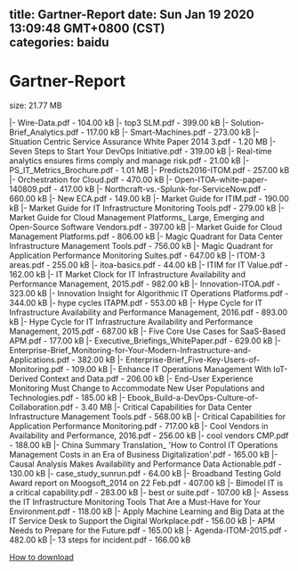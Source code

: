 
title: Gartner-Report
date: Sun Jan 19 2020 13:09:48 GMT+0800 (CST)    
categories: baidu
---

# Gartner-Report
size: 21.77 MB
 
 
|- Wire-Data.pdf - 104.00 kB
|- top3 SLM.pdf - 399.00 kB
|- Solution-Brief_Analytics.pdf - 117.00 kB
|- Smart-Machines.pdf - 273.00 kB
|- Situation Centric Service Assurance White Paper 2014 3.pdf - 1.20 MB
|- Seven Steps to Start Your DevOps Initiative.pdf - 319.00 kB
|- Real-time analytics ensures firms comply and manage risk.pdf - 21.00 kB
|- PS_IT_Metrics_Brochure.pdf - 1.01 MB
|- Predicts2016-ITOM.pdf - 257.00 kB
|- Orchestration for Cloud.pdf - 470.00 kB
|- Open-ITOA-white-paper-140809.pdf - 417.00 kB
|- Northcraft-vs.-Splunk-for-ServiceNow.pdf - 660.00 kB
|- New ECA.pdf - 149.00 kB
|- Market Guide for ITIM.pdf - 190.00 kB
|- Market Guide for IT Infrastructure Monitoring Tools.pdf - 279.00 kB
|- Market Guide for Cloud Management Platforms_ Large, Emerging and Open-Source Software Vendors.pdf - 397.00 kB
|- Market Guide for Cloud Management Platforms.pdf - 806.00 kB
|- Magic Quadrant for Data Center Infrastructure Management Tools.pdf - 756.00 kB
|- Magic Quadrant for Application Performance Monitoring Suites.pdf - 647.00 kB
|- ITOM-3 areas.pdf - 255.00 kB
|- itoa-basics.pdf - 44.00 kB
|- ITIM for IT Value.pdf - 162.00 kB
|- IT Market Clock for IT Infrastructure Availability and Performance Management, 2015.pdf - 982.00 kB
|- Innovation-ITOA.pdf - 323.00 kB
|- Innovation Insight for Algorithmic IT Operations Platforms.pdf - 344.00 kB
|- hype cycles ITAPM.pdf - 553.00 kB
|- Hype Cycle for IT Infrastructure Availability and Performance Management, 2016.pdf - 893.00 kB
|- Hype Cycle for IT Infrastructure Availability and Performance Management, 2015.pdf - 687.00 kB
|- Five Core Use Cases for SaaS-Based APM.pdf - 177.00 kB
|- Executive_Briefings_WhitePaper.pdf - 629.00 kB
|- Enterprise-Brief_Monitoring-for-Your-Modern-Infrastructure-and-Applications.pdf - 382.00 kB
|- Enterprise-Brief_Five-Key-Users-of-Monitoring.pdf - 109.00 kB
|- Enhance IT Operations Management With IoT-Derived Context and Data.pdf - 206.00 kB
|- End-User Experience Monitoring Must Change to Accommodate New User Populations and Technologies.pdf - 185.00 kB
|- Ebook_Build-a-DevOps-Culture-of-Collaboration.pdf - 3.40 MB
|- Critical Capabilities for Data Center Infrastructure Management Tools.pdf - 568.00 kB
|- Critical Capabilities for Application Performance Monitoring.pdf - 717.00 kB
|- Cool Vendors in Availability and Performance, 2016.pdf - 256.00 kB
|- cool vendors CMP.pdf - 188.00 kB
|- China Summary Translation_ 'How to Control IT Operations Management Costs in an Era of Business Digitalization'.pdf - 165.00 kB
|- Causal Analysis Makes Availability and Performance Data Actionable.pdf - 130.00 kB
|- case_study_sunrun.pdf - 64.00 kB
|- Broadband Testing Gold Award report on Moogsoft_2014 on 22 Feb.pdf - 407.00 kB
|- Bimodel IT is a critical capability.pdf - 283.00 kB
|- best or suite.pdf - 107.00 kB
|- Assess the IT Infrastructure Monitoring Tools That Are a Must-Have for Your Environment.pdf - 118.00 kB
|- Apply Machine Learning and Big Data at the IT Service Desk to Support the Digital Workplace.pdf - 156.00 kB
|- APM Needs to Prepare for the Future.pdf - 165.00 kB
|- Agenda-ITOM-2015.pdf - 482.00 kB
|- 13 steps for incident.pdf - 166.00 kB

[How to download](https://bpcam.bemobtrk.com/go/2ceec3aa-1ca2-46d6-b9ff-aaa5c184517c?jno=520)